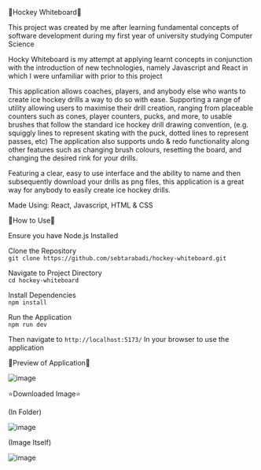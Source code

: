🏒Hockey Whiteboard🏒

This project was created by me after learning fundamental concepts of software development during my first year of university studying Computer Science

Hocky Whiteboard is my attempt at applying learnt concepts in conjunction with the introduction of new technologies, namely Javascript and React in which I were unfamiliar with prior to this project

This application allows coaches, players, and anybody else who wants to create ice hockey drills a way to do so with ease.
Supporting a range of utility allowing users to maximise their drill creation, ranging from placeable counters such as cones, player counters, pucks, and more, to 
usable brushes that follow the standard ice hockey drill drawing convention, (e.g. squiggly lines to represent skating with the puck, dotted lines to represent passes, etc)
The application also supports undo & redo functionality along other features such as changing brush colours, resetting the board, and changing the desired rink for your drills.

Featuring a clear, easy to use interface and the ability to name and then subsequently download your drills as png files, this application is a great way
for anybody to easily create ice hockey drills.

Made Using: React, Javascript, HTML & CSS

🥅How to Use🥅

Ensure you have Node.js Installed

Clone the Repository
<br>
`git clone https://github.com/sebtarabadi/hockey-whiteboard.git`

Navigate to Project Directory
<br>
`cd hockey-whiteboard`

Install Dependencies
<br>
`npm install`

Run the Application
<br>
`npm run dev`

Then navigate to `http://localhost:5173/` In your browser to use the application

🧊Preview of Application🧊

![image](https://github.com/user-attachments/assets/e90a2ba1-b83e-4c2a-b860-f429413bfbed)

⭐Downloaded Image⭐

(In Folder)

![image](https://github.com/user-attachments/assets/2308953c-af5f-4566-abc3-c90cffbca0e6)

(Image Itself)

![image](https://github.com/user-attachments/assets/f6667c1d-803d-43f3-803d-028c846a82b7)





